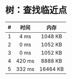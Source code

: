 # 树：查找临近点

| #          | 时间                           | 内存                           |
|:----------:|:------------------------------:|:------------------------------:|
|1|4 ms|1048 KB|
|2|0 ms|1052 KB|
|3|0 ms|1052 KB|
|4|420 ms|8888 KB|
|5|332 ms|16464 KB|
